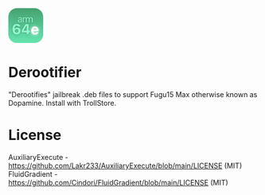 <img src="derootifier-2-modified.png" alt="Logo" width="70" height="70">

# Derootifier
"Derootifies" jailbreak .deb files to support Fugu15 Max otherwise known as Dopamine. Install with TrollStore.

# License
AuxiliaryExecute - https://github.com/Lakr233/AuxiliaryExecute/blob/main/LICENSE (MIT)
FluidGradient - https://github.com/Cindori/FluidGradient/blob/main/LICENSE (MIT)

